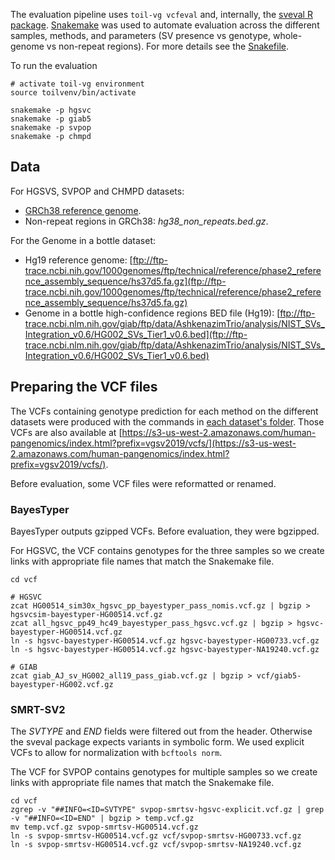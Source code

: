 The evaluation pipeline uses `toil-vg vcfeval` and, internally, the [sveval R package](https://github.com/jmonlong/sveval).
[Snakemake](https://snakemake.readthedocs.io/en/stable/) was used to automate evaluation across the different samples, methods, and parameters (SV presence vs genotype, whole-genome vs non-repeat regions).
For more details see the [Snakefile](Snakefile).

To run the evaluation

```
# activate toil-vg environment
source toilvenv/bin/activate

snakemake -p hgsvc
snakemake -p giab5
snakemake -p svpop
snakemake -p chmpd
```

## Data

For HGSVS, SVPOP and CHMPD datasets:

- [GRCh38 reference genome](http://hgdownload.soe.ucsc.edu/goldenPath/hg38/bigZips/hg38.fa.gz).
- Non-repeat regions in GRCh38: *hg38_non_repeats.bed.gz*.

For the Genome in a bottle dataset:

- Hg19 reference genome: [ftp://ftp-trace.ncbi.nih.gov/1000genomes/ftp/technical/reference/phase2_reference_assembly_sequence/hs37d5.fa.gz](ftp://ftp-trace.ncbi.nih.gov/1000genomes/ftp/technical/reference/phase2_reference_assembly_sequence/hs37d5.fa.gz)
- Genome in a bottle high-confidence regions BED file (Hg19): [ftp://ftp-trace.ncbi.nlm.nih.gov/giab/ftp/data/AshkenazimTrio/analysis/NIST_SVs_Integration_v0.6/HG002_SVs_Tier1_v0.6.bed](ftp://ftp-trace.ncbi.nlm.nih.gov/giab/ftp/data/AshkenazimTrio/analysis/NIST_SVs_Integration_v0.6/HG002_SVs_Tier1_v0.6.bed)


## Preparing the VCF files

The VCFs containing genotype prediction for each method on the different datasets were produced with the commands in [each dataset's folder](..).
Those VCFs are also available at [https://s3-us-west-2.amazonaws.com/human-pangenomics/index.html?prefix=vgsv2019/vcfs/](https://s3-us-west-2.amazonaws.com/human-pangenomics/index.html?prefix=vgsv2019/vcfs/). 

Before evaluation, some VCF files were reformatted or renamed.

### BayesTyper

BayesTyper outputs gzipped VCFs. 
Before evaluation, they were bgzipped.

For HGSVC, the VCF contains genotypes for the three samples so we create links with appropriate file names that match the Snakemake file.

```
cd vcf

# HGSVC
zcat HG00514_sim30x_hgsvc_pp_bayestyper_pass_nomis.vcf.gz | bgzip > hgsvcsim-bayestyper-HG00514.vcf.gz
zcat all_hgsvc_pp49_hc49_bayestyper_pass_hgsvc.vcf.gz | bgzip > hgsvc-bayestyper-HG00514.vcf.gz
ln -s hgsvc-bayestyper-HG00514.vcf.gz hgsvc-bayestyper-HG00733.vcf.gz
ln -s hgsvc-bayestyper-HG00514.vcf.gz hgsvc-bayestyper-NA19240.vcf.gz

# GIAB
zcat giab_AJ_sv_HG002_all19_pass_giab.vcf.gz | bgzip > vcf/giab5-bayestyper-HG002.vcf.gz
```

### SMRT-SV2

The *SVTYPE* and *END* fields were filtered out from the header.
Otherwise the sveval package expects variants in symbolic form.
We used explicit VCFs to allow for normalization with `bcftools norm`.

The VCF for SVPOP contains genotypes for multiple samples so we create links with appropriate file names that match the Snakemake file.

```
cd vcf
zgrep -v "##INFO=<ID=SVTYPE" svpop-smrtsv-hgsvc-explicit.vcf.gz | grep -v "##INFO=<ID=END" | bgzip > temp.vcf.gz
mv temp.vcf.gz svpop-smrtsv-HG00514.vcf.gz
ln -s svpop-smrtsv-HG00514.vcf.gz vcf/svpop-smrtsv-HG00733.vcf.gz
ln -s svpop-smrtsv-HG00514.vcf.gz vcf/svpop-smrtsv-NA19240.vcf.gz
```
